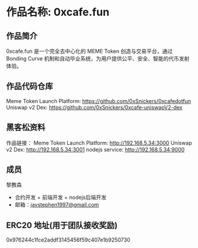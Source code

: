 # 作品名称: 0xcafe.fun

## 作品简介

0xcafe.fun 是一个完全去中心化的 MEME Token 创造与交易平台，通过 Bonding Curve 机制和自动毕业系统，为用户提供公平、安全、智能的代币发射体验。

## 作品代码仓库
Meme Token Launch Platform: https://github.com/0xSnickers/0xcafedotfun
Uniswap v2 Dex: https://github.com/0xSnickers/0xcafe-uniswapV2-dex

## 黑客松资料
作品链接：
Meme Token Launch Platform: http://192.168.5.34:3000
Uniswap v2 Dex: http://192.168.5.34:3001
nodejs service: http://192.168.5.34:9000

## 成员

黎教森
- 合约开发 + 前端开发 + nodejs后端开发
- 邮箱：jaystephen1997@gmail.com 
 

## ERC20 地址(用于团队接收奖励)
0x976244c1fce2addf3145456f59c407e1b9250730
